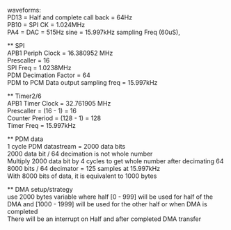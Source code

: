 waveforms:  
PD13 = Half and complete call back = 64Hz  
PB10 = SPI CK = 1.024MHz  
PA4  = DAC = 515Hz sine = 15.997kHz sampling Freq (60uS),   

** SPI   
APB1 Periph Clock = 16.380952 MHz  
Prescaller = 16  
SPI Freq = 1.0238MHz  
PDM Decimation Factor = 64  
PDM to PCM Data output sampling freq = 15.997kHz      

** Timer2/6  
APB1 Timer Clock = 32.761905 MHz  
Prescaller = (16 - 1) = 16  
Counter Preriod = (128 - 1) = 128  
Timer Freq = 15.997kHz  

** PDM data  
1 cycle PDM datastream = 2000 data bits  
2000 data bit / 64 decimation is not whole number   
Multiply 2000 data bit by 4 cycles to get whole number after decimating 64  
8000 bits / 64 decimator = 125 samples at 15.997kHz   
With 8000 bits of data, it is equivalent to 1000 bytes  

** DMA setup/strategy  
use 2000 bytes variable where half [0 - 999] will be used for half of the DMA and [1000 - 1999] will be used for the other half or when DMA is completed  
There will be an interrupt on Half and after completed DMA transfer  

